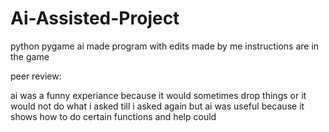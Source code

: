# Ai-Assisted-Project
python pygame ai made program with edits made by me
instructions are in the game

peer review:


ai was a funny experiance because it would sometimes drop things or it would not do what i asked till i asked again
but ai was useful because it shows how to do certain functions and help could
